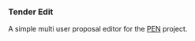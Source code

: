 ### Tender Edit

A simple multi user proposal editor for the [PEN](https://github.com/pallocate/pen) project.
